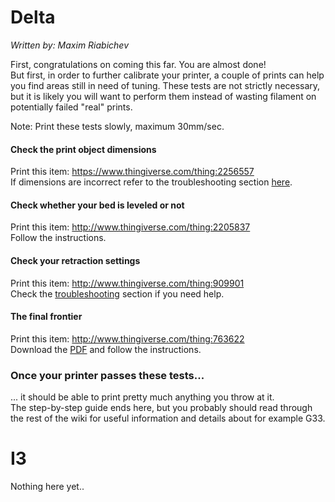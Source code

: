 # Delta 
_Written by: Maxim Riabichev_   

First, congratulations on coming this far. You are almost done!  
But first, in order to further calibrate your printer, a couple of prints can help you find areas still in need of tuning. These tests are not strictly necessary, but it is likely you will want to perform them instead of wasting filament on potentially failed "real" prints. 

Note: Print these tests slowly, maximum 30mm/sec.

#### Check the print object dimensions
Print this item: https://www.thingiverse.com/thing:2256557  
If dimensions are incorrect refer to the troubleshooting section [here](https://github.com/FLSun3dp/FLSun-Kossel-Mini/wiki/09.-Troubleshooting-&-FAQ#my-printed-object-dimensions-are-off-how-to-fix).

#### Check whether your bed is leveled or not
Print this item: http://www.thingiverse.com/thing:2205837  
Follow the instructions.

#### Check your retraction settings
Print this item: http://www.thingiverse.com/thing:909901  
Check the [troubleshooting](https://github.com/FLSun3dp/FLSun-Kossel-Mini/wiki/77.-Troubleshooting) section if you need help.

#### The final frontier
Print this item: http://www.thingiverse.com/thing:763622  
Download the [PDF](https://cdn.thingiverse.com/assets/a7/2c/bd/ba/ea/3DBenchy_Broschure_3DBenchy.com.pdf) and follow the instructions.

### Once your printer passes these tests...
... it should be able to print pretty much anything you throw at it.  
The step-by-step guide ends here, but you probably should read through the rest of the wiki for useful information and details about for example G33.

# I3

Nothing here yet..